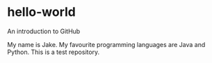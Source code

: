 # hello-world
An introduction to GitHub

My name is Jake. My favourite programming languages are Java and Python. This is a test repository.
